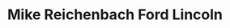 ---
title: "Mike Reichenbach Ford Lincoln"
url: /florence/mike-reichenbach-ford-lincoln/
shop: car
---